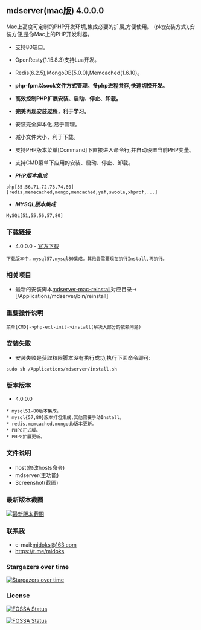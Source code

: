 ## mdserver(mac版) 4.0.0.0

Mac上高度可定制的PHP开发环境,集成必要的扩展,方便使用。
(pkg安装方式),安装方便,是你Mac上的PHP开发利器。



- 支持80端口。
- OpenResty(1.15.8.3)支持Lua开发。
- Redis(6.2.5),MongoDB(5.0.0),Memcached(1.6.10)。
- **php-fpm以sock文件方式管理。多php进程共存,快速切换开发。**
- **高效控制PHP扩展安装、启动、停止、卸载。**
- **完美再现安装过程，利于学习。**
- 安装完全脚本化,易于管理。
- 减小文件大小，利于下载。
- 支持PHP版本菜单[Command]下直接进入命令行,并自动设置当前PHP变量。
- 支持CMD菜单下应用的安装、启动、停止、卸载。

- ***PHP版本集成***

```
php[55,56,71,72,73,74,80]
[redis,memecached,mongo,memcached,yaf,swoole,xhprof,...]
```

- ***MYSQL版本集成***

```
MySQL[51,55,56,57,80]
```

### 下载链接

- 4.0.0.0 - [官方下载](https://github.com/midoks/mdserver-mac/releases/download/4.0.0.0/mdserver4.0.0.0.mpkg.zip)

```
下载版本中，mysql57,mysql80集成。其他皆需要现在执行Install,再执行。
```


### 相关项目

- 最新的安装脚本[mdserver-mac-reinstall](https://github.com/midoks/mdserver-mac-reinstall)对应目录->[/Applications/mdserver/bin/reinstall]

### 重要操作说明

```
菜单[CMD]->php-ext-init->install(解决大部分的依赖问题)
```

### 安装失败
- 安装失败是获取权限脚本没有执行成功,执行下面命令即可:
```
sudo sh /Applications/mdserver/install.sh
```

### 版本版本

- 4.0.0.0

```
* mysql51-80版本集成。
* mysql{57,80}版本打包集成,其他需要手动Install。
* redis,memcached,mongodb版本更新。
* PHP8正式版。
* PHP8扩展更新。
```

### 文件说明
- host(修改hosts命令)
- mdserver(主功能)
- Screenshot(截图)


### 最新版本截图
[![最新版本截图](/Screenshot/Screenshot_3.png)](/Screenshot/Screenshot_3.png)


### 联系我
- e-mail:midoks@163.com
- https://t.me/midoks

### Stargazers over time

[![Stargazers over time](https://starchart.cc/midoks/mdserver-mac.svg)](https://starchart.cc/midoks/mdserver-mac)

### License
[![FOSSA Status](https://app.fossa.io/api/projects/git%2Bgithub.com%2Fmidoks%2Fmdserver-mac.svg?type=large)](https://app.fossa.io/projects/git%2Bgithub.com%2Fmidoks%2Fmdserver-mac?ref=badge_large)

[![FOSSA Status](https://app.fossa.io/api/projects/git%2Bgithub.com%2Fmidoks%2Fmdserver-mac.svg?type=shield)](https://app.fossa.io/projects/git%2Bgithub.com%2Fmidoks%2Fmdserver-mac?ref=badge_shield)